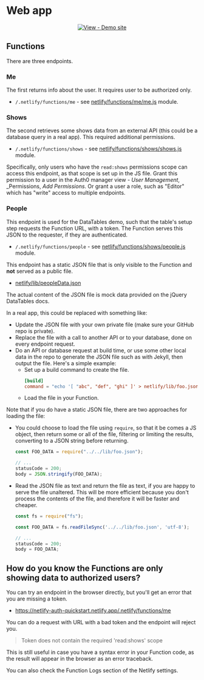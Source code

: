 # Web app

<div align="center">

[![View - Demo site](https://img.shields.io/badge/View-Demo_site-2ea44f?style=for-the-badge)](https://netlify-auth-quickstart.netlify.app/)

</div>


## Functions

There are three endpoints.

### Me

The first returns info about the user. It requires user to be authorized only.

- `/.netlify/functions/me` - see [netlify/functions/me/me.js](/netlify/functions/me/me.js) module.

### Shows

The second retrieves some shows data from an external API (this could be a database query in a real app). This required additional permissions.

- `/.netlify/functions/shows` - see [netlify/functions/shows/shows.js](/netlify/functions/shows/shows.js) module.

Specifically, only users who have the `read:shows` permissions scope can access this endpoint, as that scope is set up in the JS file. Grant this permission to a user in the Auth0 manager view - _User Management_, _Permissions, _Add Permissions_. Or grant a user a role, such as "Editor" which has "write" access to multiple endpoints.

### People

This endpoint is used for the DataTables demo, such that the table's setup step requests the Function URL, with a token. The Function serves this JSON to the requester, if they are authenticated.

- `/.netlify/functions/people` - see [netlify/functions/shows/people.js](/netlify/functions/shows/people.js) module.

This endpoint has a static JSON file that is only visible to the Function and **not** served as a public file.

- [netlify/lib/peopleData.json](/netlify/lib/peopleData.json)

The actual content of the JSON file is mock data provided on the jQuery DataTables docs.

In a real app, this could be replaced with something like:

- Update the JSON file with your own private file (make sure your GitHub repo is private).
- Replace the file with a call to another API or to your database, done on every endpoint request.
- Do an API or database request at build time, or use some other local data in the repo to generate the JSON file such as with Jekyll, then output the file. Here's a simple example:
    - Set up a build command to create the file.
        ```toml
        [build]
        command = "echo '[ "abc", "def", "ghi" ]' > netlify/lib/foo.json
        ```
    - Load the file in your Function.

Note that if you do have a static JSON file, there are two approaches for loading the file:

- You could choose to load the file using `require`, so that it be comes a JS object, then return some or all of the file, filtering or limiting the results, converting to a JSON string before returning.
    ```javascript
    const FOO_DATA = require("../../lib/foo.json");

    // ...
    statusCode = 200;
    body = JSON.stringify(FOO_DATA);
    ```
- Read the JSON file as text and return the file as text, if you are happy to serve the file unaltered. This will be more efficient because you don't process the contents of the file, and therefore it will be faster and cheaper.
    ```javascript
    const fs = require("fs");

    const FOO_DATA = fs.readFileSync('../../lib/foo.json', 'utf-8');

    // ...
    statusCode = 200;
    body = FOO_DATA;
    ```


## How do you know the Functions are only showing data to authorized users?

You can try an endpoint in the browser directly, but you'll get an error that you are missing a token.

- https://netlify-auth-quickstart.netlify.app/.netlify/functions/me

You can do a request with URL with a bad token and the endpoint will reject you.

> Token does not contain the required 'read:shows' scope

This is still useful in case you have a syntax error in your Function code, as the result will appear in the browser as an error traceback.

You can also check the Function Logs section of the Netlify settings.
